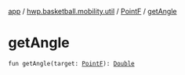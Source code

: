 [app](../../index.md) / [hwp.basketball.mobility.util](../index.md) / [PointF](index.md) / [getAngle](.)

# getAngle

`fun getAngle(target: `[`PointF`](index.md)`): `[`Double`](https://kotlinlang.org/api/latest/jvm/stdlib/kotlin/-double/index.html)